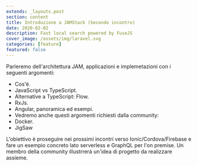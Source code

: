 ```yaml
---
extends: _layouts.post
section: content
title: Introduzione a JAMStack (Secondo incontro)
date: 2020-02-02
description: Fast local search powered by FuseJS
cover_image: /assets/img/laravel.svg
categories: [feature]
featured: false
---
```


Parleremo dell'architettura JAM, applicazioni e implemetazioni con i seguenti argomenti:

- Cos'è.
- JavaScript vs TypeScript.
- Alternative a TypeScript: Flow.
- RxJs.
- Angular, panoramica ed esempi.
- Vedremo anche questi argomenti richiesti dalla community:
- Docker.
- JigSaw

L'obiettivo è proseguire nei prossimi incontri verso Ionic/Cordova/Firebase e fare un esempio concreto lato serverless e GraphQL per l'on premise. Un membro della community illustrrerà un'idea di progetto da realizzare assieme.